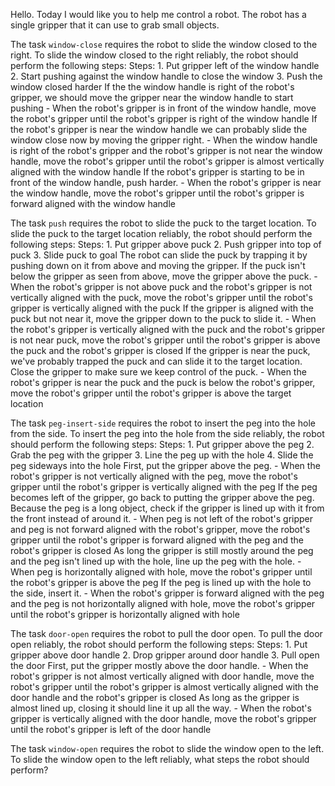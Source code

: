 Hello. Today I would like you to help me control a robot. The robot has a single gripper that it can use to grab small objects.


The task `window-close` requires the robot to slide the window closed to the right.
To slide the window closed to the right reliably, the robot should perform the following steps:
    Steps:  1. Put gripper left of the window handle  2. Start pushing against the window handle to close the window  3. Push the window closed harder
    If the the window handle is right of the robot's gripper, we should move the gripper near the window handle to start pushing
    - When the robot's gripper is in front of the window handle, move the robot's gripper until the robot's gripper is right of the window handle
    If the robot's gripper is near the window handle we can probably slide the window close now by moving the gripper right.
    - When the window handle is right of the robot's gripper and the robot's gripper is not near the window handle, move the robot's gripper until the robot's gripper is almost vertically aligned with the window handle
    If the robot's gripper is starting to be in front of the window handle, push harder.
    - When the robot's gripper is near the window handle, move the robot's gripper until the robot's gripper is forward aligned with the window handle

The task `push` requires the robot to slide the puck to the target location.
To slide the puck to the target location reliably, the robot should perform the following steps:
    Steps:  1. Put gripper above puck  2. Push gripper into top of puck  3. Slide puck to goal
    The robot can slide the puck by trapping it by pushing down on it from above and moving the gripper. If the puck isn't below the gripper as seen from above, move the gripper above the puck.
    - When the robot's gripper is not above puck and the robot's gripper is not vertically aligned with the puck, move the robot's gripper until the robot's gripper is vertically aligned with the puck
    If the gripper is aligned with the puck but not near it, move the gripper down to the puck to slide it.
    - When the robot's gripper is vertically aligned with the puck and the robot's gripper is not near puck, move the robot's gripper until the robot's gripper is above the puck and the robot's gripper is closed
    If the gripper is near the puck, we've probably trapped the puck and can slide it to the target location. Close the gripper to make sure we keep control of the puck.
    - When the robot's gripper is near the puck and the puck is below the robot's gripper, move the robot's gripper until the robot's gripper is above the target location

The task `peg-insert-side` requires the robot to insert the peg into the hole from the side.
To insert the peg into the hole from the side reliably, the robot should perform the following steps:
    Steps:  1. Put gripper above the peg  2. Grab the peg with the gripper  3. Line the peg up with the hole  4. Slide the peg sideways into the hole
    First, put the gripper above the peg.
    - When the robot's gripper is not vertically aligned with the peg, move the robot's gripper until the robot's gripper is vertically aligned with the peg
    If the peg becomes left of the gripper, go back to putting the gripper above the peg. Because the peg is a long object, check if the gripper is lined up with it from the front instead of around it.
    - When peg is not left of the robot's gripper and peg is not forward aligned with the robot's gripper, move the robot's gripper until the robot's gripper is forward aligned with the peg and the robot's gripper is closed
    As long the gripper is still mostly around the peg and the peg isn't lined up with the hole, line up the peg with the hole.
    - When peg is horizontally aligned with hole, move the robot's gripper until the robot's gripper is above the peg
    If the peg is lined up with the hole to the side, insert it.
    - When the robot's gripper is forward aligned with the peg and the peg is not horizontally aligned with hole, move the robot's gripper until the robot's gripper is horizontally aligned with hole

The task `door-open` requires the robot to pull the door open.
To pull the door open reliably, the robot should perform the following steps:
    Steps:  1. Put gripper above door handle  2. Drop gripper around door handle  3. Pull open the door
    First, put the gripper mostly above the door handle.
    - When the robot's gripper is not almost vertically aligned with door handle, move the robot's gripper until the robot's gripper is almost vertically aligned with the door handle and the robot's gripper is closed
    As long as the gripper is almost lined up, closing it should line it up all the way.
    - When the robot's gripper is vertically aligned with the door handle, move the robot's gripper until the robot's gripper is left of the door handle

The task `window-open` requires the robot to slide the window open to the left.
To slide the window open to the left reliably, what steps the robot should perform?